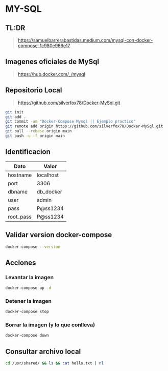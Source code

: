 # MY-SQL

## TL:DR

> https://samuelbarrerabastidas.medium.com/mysql-con-docker-compose-1c980e966e17

## Imagenes oficiales de MySql

> https://hub.docker.com/_/mysql

## Repositorio Local

> https://github.com/silverfox78/Docker-MySql.git

```sh
git init
git add .
git commit -am "Docker-Compose Mysql || Ejemplo practico"
git remote add origin https://github.com/silverfox78/Docker-MySql.git
git pull --rebase origin main
git push -u -f origin main
```

## Identificacion

| Dato      | Valor     |
| --------- | --------- |
| hostname  | localhost |
| port      | 3306      |
| dbname    | db_docker |
| user      | admin     |
| pass      | P@ss1234  |
| root_pass | P@ss1234  |

## Validar version docker-compose

```sh
docker-compose --version
```

## Acciones

### Levantar la imagen

```sh
docker-compose up -d
```

### Detener la imagen

```sh
docker-compose stop
```

### Borrar la imagen (y lo que conlleva)

```sh
docker-compose down
```

## Consultar archivo local

```sh
cd /usr/shared/ && ls && cat hello.txt | nl
```
